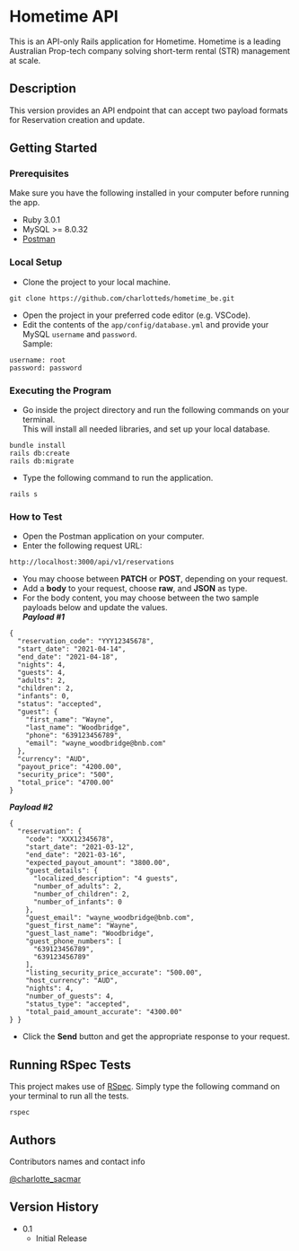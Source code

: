 # Hometime API

This is an API-only Rails application for Hometime.
Hometime is a leading Australian Prop-tech company solving short-term rental (STR) management at scale.

## Description

This version provides an API endpoint that can accept two payload formats for Reservation creation and update.

## Getting Started

### Prerequisites

Make sure you have the following installed in your computer before running the app.
* Ruby 3.0.1
* MySQL >= 8.0.32
* [Postman](https://www.postman.com/downloads/)

### Local Setup

* Clone the project to your local machine.
```
git clone https://github.com/charlotteds/hometime_be.git
```
* Open the project in your preferred code editor (e.g. VSCode).
* Edit the contents of the `app/config/database.yml` and provide your MySQL `username` and `password`.  
Sample:
```
username: root
password: password
```

### Executing the Program

* Go inside the project directory and run the following commands on your terminal.  
This will install all needed libraries, and set up your local database.
```
bundle install
rails db:create
rails db:migrate
```
* Type the following command to run the application.
```
rails s
```

### How to Test
* Open the Postman application on your computer.
* Enter the following request URL:
```
http://localhost:3000/api/v1/reservations
```
* You may choose between **PATCH** or **POST**, depending on your request.
* Add a **body** to your request, choose **raw**, and **JSON** as type.
* For the body content, you may choose between the two sample payloads below and update the values.  
***Payload #1***
```
{
  "reservation_code": "YYY12345678",
  "start_date": "2021-04-14",
  "end_date": "2021-04-18",
  "nights": 4,
  "guests": 4,
  "adults": 2,
  "children": 2,
  "infants": 0,
  "status": "accepted",
  "guest": {
    "first_name": "Wayne",
    "last_name": "Woodbridge",
    "phone": "639123456789",
    "email": "wayne_woodbridge@bnb.com"
  },
  "currency": "AUD",
  "payout_price": "4200.00",
  "security_price": "500",
  "total_price": "4700.00"
}
```
***Payload #2***
```
{
  "reservation": {
    "code": "XXX12345678",
    "start_date": "2021-03-12",
    "end_date": "2021-03-16",
    "expected_payout_amount": "3800.00",
    "guest_details": {
      "localized_description": "4 guests",
      "number_of_adults": 2,
      "number_of_children": 2,
      "number_of_infants": 0
    },
    "guest_email": "wayne_woodbridge@bnb.com",
    "guest_first_name": "Wayne",
    "guest_last_name": "Woodbridge",
    "guest_phone_numbers": [
      "639123456789",
      "639123456789"
    ],
    "listing_security_price_accurate": "500.00",
    "host_currency": "AUD",
    "nights": 4,
    "number_of_guests": 4,
    "status_type": "accepted",
    "total_paid_amount_accurate": "4300.00"
} }
```
* Click the **Send** button and get the appropriate response to your request.

## Running RSpec Tests

This project makes use of [RSpec](https://rspec.info/). 
Simply type the following command on your terminal to run all the tests.
```
rspec
```

## Authors

Contributors names and contact info

[@charlotte_sacmar](https://www.linkedin.com/in/charlotte-sacmar-233800141/)

## Version History

* 0.1
    * Initial Release
